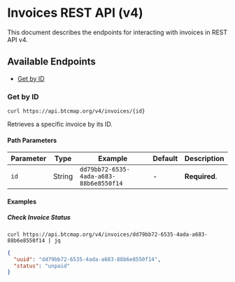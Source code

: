 # Invoices REST API (v4)

This document describes the endpoints for interacting with invoices in REST API v4.

## Available Endpoints

- [Get by ID](#get-by-id)

### Get by ID

```
curl https://api.btcmap.org/v4/invoices/{id}
```

Retrieves a specific invoice by its ID.

#### Path Parameters

| Parameter | Type | Example | Default | Description |
|-----------|------|---------|---------|-------------|
| `id` | String | `dd79bb72-6535-4ada-a683-88b6e8550f14` | - | **Required**. |

#### Examples

##### Check Invoice Status

```
curl https://api.btcmap.org/v4/invoices/dd79bb72-6535-4ada-a683-88b6e8550f14 | jq
```

```json
{
  "uuid": "dd79bb72-6535-4ada-a683-88b6e8550f14",
  "status": "unpaid"
}
```